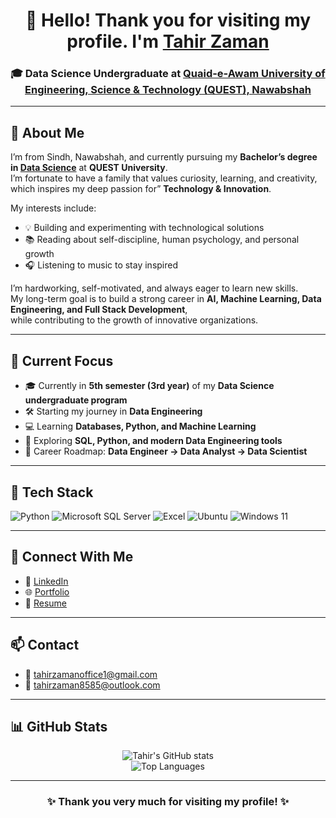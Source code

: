 <!-- Profile Header -->
<h1 align="center">
  👋 Hello! Thank you for visiting my profile.  
  I'm <a href="https://my-porfolio-ten-bice.vercel.app/">Tahir Zaman</a>
</h1>

<h3 align="center">
  🎓 Data Science Undergraduate at 
  <a href="https://quest.edu.pk/">Quaid-e-Awam University of Engineering, Science & Technology (QUEST), Nawabshah</a>
</h3>

---

## 🌟 About Me

I’m from Sindh, Nawabshah, and currently pursuing my **Bachelor’s degree in <a href="https://www.google.com/search?q=data+science&sca_esv=83fe48d8321cea54&rlz=1C1CHBD_enPK1161PK1161&sxsrf=AE3TifPSiIwWkym_Qmf2CjbshEsUYs1YTA%3A1761300077827&ei=bU77aLCoMv3vi-gP0JzD6Qc&ved=0ahUKEwjwku2LyryQAxX99wIHHVDOMH0Q4dUDCBE&uact=5&oq=data+science&gs_lp=Egxnd3Mtd2l6LXNlcnAiDGRhdGEgc2NpZW5jZTIQECMY8AUYgAQYJxjJAhiKBTIKECMY8AUYJxjJAjIKECMYgAQYJxiKBTIKEAAYgAQYQxiKBTIKEAAYgAQYQxiKBTIKEAAYgAQYQxiKBTIKEAAYgAQYQxiKBTIKEAAYgAQYQxiKBTINEAAYgAQYsQMYQxiKBTIKEAAYgAQYQxiKBUipEVD6CVi9D3ADeAGQAQCYAfcBoAGLCaoBAzItNbgBA8gBAPgBAZgCBaACxQPCAgoQABiwAxjWBBhHwgINEAAYgAQYsAMYQxiKBcICBxAjGLECGCfCAgYQABgHGB7CAgsQABiABBiRAhiKBZgDAIgGAZAGCpIHBTMuMC4yoAf9MrIHAzItMrgHtwPCBwUwLjEuNMgHEg&sclient=gws-wiz-serp"> Data Science</a>** at **QUEST University**.  
I’m fortunate to have a family that values curiosity, learning, and creativity, which inspires my deep passion for” **Technology & Innovation**.  

My interests include:
- 💡 Building and experimenting with technological solutions  
- 📚 Reading about self-discipline, human psychology, and personal growth  
- 🎧 Listening to music to stay inspired  

I’m hardworking, self-motivated, and always eager to learn new skills.  
My long-term goal is to build a strong career in **AI, Machine Learning, Data Engineering, and Full Stack Development**,  
while contributing to the growth of innovative organizations.

---

## 🧠 Current Focus
- 🎓 Currently in **5th semester (3rd year)** of my **Data Science undergraduate program**  
- 🛠️ Starting my journey in **Data Engineering**  
- 💻 Learning **Databases, Python, and Machine Learning**  
- 🌱 Exploring **SQL, Python, and modern Data Engineering tools**  
- 🎯 Career Roadmap: **Data Engineer → Data Analyst → Data Scientist**

---

## 🧰 Tech Stack

<p align="left">
  <img alt="Python" src="https://img.shields.io/badge/Python-3776AB?logo=python&logoColor=white" />
  <img alt="Microsoft SQL Server" src="https://img.shields.io/badge/Microsoft%20SQL%20Server-CC2927?logo=microsoftsqlserver&logoColor=white" />
  <img alt="Excel" src="https://img.shields.io/badge/Excel-217346?logo=microsoft-excel&logoColor=white" />
  <img alt="Ubuntu" src="https://img.shields.io/badge/Ubuntu-E95420?logo=ubuntu&logoColor=white" />
  <img alt="Windows 11" src="https://img.shields.io/badge/Windows%2011-0078D6?logo=windows11&logoColor=white" />
</p>

---

## 🔗 Connect With Me
- 💼 [LinkedIn](https://www.linkedin.com/in/tahir-zaman-9285722a8)  
- 🌐 [Portfolio](https://my-porfolio-ten-bice.vercel.app/)  
- 📄 [Resume](https://drive.google.com/file/d/1d3AcX04EDM25OzhGrgr9QIZEV-sRr8xq/view?usp=sharing)  

---

## 📫 Contact
- 📧 [tahirzamanoffice1@gmail.com](mailto:tahirzamanoffice1@gmail.com)  
- 📧 [tahirzaman8585@outlook.com](mailto:tahirzaman8585@outlook.com)  

---

## 📊 GitHub Stats
<div align="center">
  
![Tahir's GitHub stats](https://github-readme-stats.vercel.app/api?username=tahirzaman23ds14&show_icons=true&theme=tokyonight)  
![Top Languages](https://github-readme-stats.vercel.app/api/top-langs/?username=tahirzaman23ds14&layout=compact&theme=tokyonight)  

</div>

---

<h3 align="center">✨ Thank you very much for visiting my profile! ✨</h3>
